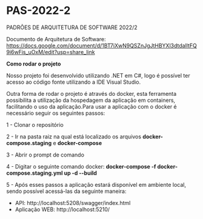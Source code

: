 # PAS-2022-2
PADRÕES DE ARQUITETURA DE SOFTWARE 2022/2

Documento de Arquitetura de Software: https://docs.google.com/document/d/1BT7iXwN9QSZnJgJtHBYXl3dtdalltFQ9i6wFis_uOxM/edit?usp=share_link

**Como rodar o projeto**

Nosso projeto foi desenvolvido utilizando .NET em C#, logo é possível ter acesso ao código fonte utilizando a IDE Visual Studio.

Outra forma de rodar o projeto é através do docker, esta ferramenta possibilita a utilização da hospedagem da aplicação em containers, facilitando o uso da aplicação.Para usar a aplicação com o docker é necessário seguir os seguintes passos:

1 - Clonar o repositório

2 - Ir na pasta raiz na qual está localizado os arquivos **docker-compose.staging** e **docker-compose**

3 - Abrir o prompt de comando 

4 - Digitar o seguinte comando docker: **docker-compose -f docker-compose.staging.yml up -d --build**

5 - Após esses passos a aplicação estará disponível em ambiente local, sendo possível acessá-las da seguinte maneira:

* API: http://localhost:5208/swagger/index.html
* Aplicação WEB: http://localhost:5210/
